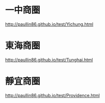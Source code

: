 # 一中商圈
http://paullin86.github.io/test/Yichung.html

# 東海商圈
http://paullin86.github.io/test/Tunghai.html

# 靜宜商圈
http://paullin86.github.io/test/Providence.html
